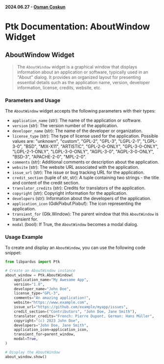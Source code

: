 #### 2024.06.27 - [Osman Coskun](https://github.com/osmancoskun)

# Ptk Documentation: AboutWindow Widget

## AboutWindow Widget

> The `AboutWindow` widget is a graphical window that displays information about an application or software, typically used in an "About" dialog. It provides an organized layout for presenting essential details such as the application name, version, developer information, license, credits, website, etc.

### Parameters and Usage

The `AboutWindow` widget accepts the following parameters with their types:

- `application_name` (str): The name of the application or software.
- `version` (str): The version number of the application.
- `developer_name` (str): The name of the developer or organization.
- `license_type` (str): The type of license used for the application. Possible values are: "unknown", "custom", "GPL-2", "GPL-3", "LGPL-2-1", "LGPL-3-0", "BSD", "MIX-X11", "ARTISTIC", "GPL-2-0-ONLY", "GPL-3-0-ONLY", "LGPL-2-1-ONLY", "LGPL-3-0-ONLY", "AGPL-3-0", "AGPL-3-0-ONLY", "BSD-3", "APACHE-2-0", "MPL-2-0".
- `comments` (str): Additional comments or description about the application.
- `website` (str): The website URL associated with the application.
- `issue_url` (str): The issue or bug tracking URL for the application.
- `credit_section` (tuple of str, str): A tuple containing two strings - the title and content of the credit section.
- `translator_credits` (str): Credits for translators of the application.
- `copyright` (str): Copyright information for the application.
- `developers` (str): Information about the developers of the application.
- `application_icon` (GdkPixbuf.Pixbuf): The icon representing the application.
- `transient_for` (Gtk.Window): The parent window that this `AboutWindow` is transient for.
- `modal` (bool): If True, the `AboutWindow` becomes a modal dialog.

### Usage Example

To create and display an `AboutWindow`, you can use the following code snippet:

```python
from libpardus import Ptk

# Create an AboutWindow instance
about_window = Ptk.AboutWindow(
    application_name="My Awesome App",
    version="1.0",
    developer_name="John Doe",
    license_type="GPL-3",
    comments="An amazing application!",
    website="https://www.example.com",
    issue_url="https://github.com/example/myapp/issues",
    credit_section=("Contributors", "John Doe, Jane Smith"),
    translator_credits="French: Pierre Dupont, German: Hans Müller",
    copyright="(c) 2023 John Doe",
    developers="John Doe, Jane Smith",
    application_icon=application_icon,
    transient_for=parent_window,
    modal=True,
)

# Display the AboutWindow
about_window.show()
```
